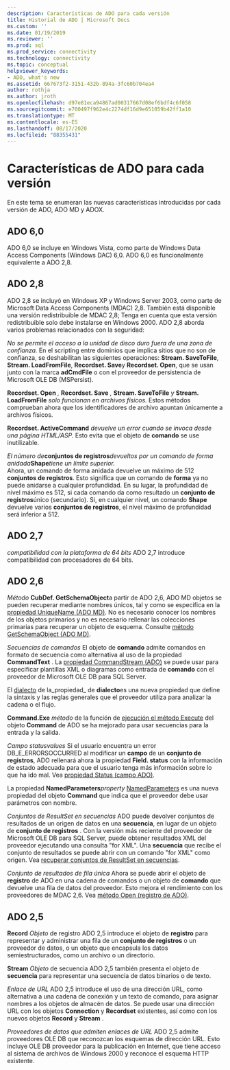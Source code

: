 ```yaml
---
description: Características de ADO para cada versión
title: Historial de ADO | Microsoft Docs
ms.custom: ''
ms.date: 01/19/2019
ms.reviewer: ''
ms.prod: sql
ms.prod_service: connectivity
ms.technology: connectivity
ms.topic: conceptual
helpviewer_keywords:
- ADO, what's new
ms.assetid: 667673f2-3151-432b-894a-3fc60b704ea4
author: rothja
ms.author: jroth
ms.openlocfilehash: d97e81eca94867ad00317667d08ef6bdf4c6f058
ms.sourcegitcommit: e700497f962e4c2274df16d9e651059b42ff1a10
ms.translationtype: MT
ms.contentlocale: es-ES
ms.lasthandoff: 08/17/2020
ms.locfileid: "88355431"
---
```

# <a name="ado-features-for-each-release"></a>Características de ADO para cada versión

En este tema se enumeran las nuevas características introducidas por cada versión de ADO, ADO MD y ADOX.

## <a name="ado-60"></a>ADO 6,0

 ADO 6,0 se incluye en Windows Vista, como parte de Windows Data Access Components (Windows DAC) 6,0. ADO 6,0 es funcionalmente equivalente a ADO 2,8.

## <a name="ado-28"></a>ADO 2,8

 ADO 2,8 se incluyó en Windows XP y Windows Server 2003, como parte de Microsoft Data Access Components (MDAC) 2,8. También está disponible una versión redistribuible de MDAC 2,8; Tenga en cuenta que esta versión redistribuible solo debe instalarse en Windows 2000. ADO 2,8 aborda varios problemas relacionados con la seguridad:

 *No se permite el acceso a la unidad de disco duro fuera de una zona de confianza.*
En el scripting entre dominios que implica sitios que no son de confianza, se deshabilitan las siguientes operaciones: **Stream. SaveToFile**, **Stream. LoadFromFile**, **Recordset. Save**y **Recordset. Open**, que se usan junto con la marca **adCmdFile** o con el proveedor de persistencia de Microsoft OLE DB (MSPersist).

 **Recordset. Open** _,_  **Recordset. Save** _,_  **Stream. SaveToFile** _y_  **Stream. LoadFromFile**  _solo funcionan en archivos físicos._
Estos métodos comprueban ahora que los identificadores de archivo apuntan únicamente a archivos físicos.

 **Recordset. ActiveCommand**  _devuelve un error cuando se invoca desde una página HTML/ASP._
Esto evita que el objeto de **comando** se use inutilizable.

 _El número de_**conjuntos de registros**_devueltos por un comando de forma anidada_**Shape**_tiene un límite superior._        
Ahora, un comando de forma anidada devuelve un máximo de 512 **conjuntos de registros**. Esto significa que un comando de **forma** ya no puede anidarse a cualquier profundidad. En su lugar, la profundidad de nivel máximo es 512, si cada comando da como resultado un **conjunto de registros**único (secundario). Si, en cualquier nivel, un comando **Shape** devuelve varios **conjuntos de registros**, el nivel máximo de profundidad será inferior a 512.

## <a name="ado-27"></a>ADO 2,7

 *compatibilidad con la plataforma de 64 bits* ADO 2,7 introduce compatibilidad con procesadores de 64 bits.

## <a name="ado-26"></a>ADO 2,6

 _Método_ **CubDef. GetSchemaObject**a partir de ADO 2,6, ADO MD objetos se pueden recuperar mediante nombres únicos, tal y como se especifica en la [propiedad UniqueName (ADO MD)](../../ado/reference/ado-md-api/uniquename-property-ado-md.md).   No es necesario conocer los nombres de los objetos primarios y no es necesario rellenar las colecciones primarias para recuperar un objeto de esquema. Consulte [método GetSchemaObject (ADO MD)](../../ado/reference/ado-md-api/getschemaobject-method-ado-md.md).

 *Secuencias de comandos* El objeto de **comando** admite comandos en formato de secuencia como alternativa al uso de la propiedad **CommandText** . La [propiedad CommandStream (ADO)](../../ado/reference/ado-api/commandstream-property-ado.md) se puede usar para especificar plantillas XML o diagramas como entrada de **comando** con el proveedor de Microsoft OLE DB para SQL Server.

 El [dialecto](../../ado/reference/ado-api/dialect-property.md) de la_propiedad_ de **dialecto**es una nueva propiedad que define la sintaxis y las reglas generales que el proveedor utiliza para analizar la cadena o el flujo.  

 **Command.Exe**  _método_ de la función de [ejecución el método Execute](../../ado/reference/ado-api/execute-method-ado-command.md) del objeto **Command** de ADO se ha mejorado para usar secuencias para la entrada y la salida.

 *Campo statusvalues* Si el usuario encuentra un error DB_E_ERRORSOCCURRED al modificar un **campo** de un **conjunto de registros**, ADO rellenará ahora la propiedad **Field. status** con la información de estado adecuada para que el usuario tenga más información sobre lo que ha ido mal. Vea [propiedad Status (campo ADO)](../../ado/reference/ado-api/status-property-ado-field.md).

 La propiedad **NamedParameters**_property_ [NamedParameters](../../ado/reference/ado-api/namedparameters-property-ado.md) es una nueva propiedad del objeto **Command** que indica que el proveedor debe usar parámetros con nombre.  

 *Conjuntos de ResultSet en secuencias* ADO puede devolver conjuntos de resultados de un origen de datos en una **secuencia**, en lugar de un objeto de **conjunto de registros** . Con la versión más reciente del proveedor de Microsoft OLE DB para SQL Server, puede obtener resultados XML del proveedor ejecutando una consulta "for XML". Una **secuencia** que recibe el conjunto de resultados se puede abrir con un comando "for XML" como origen. Vea [recuperar conjuntos de ResultSet en secuencias](../../ado/guide/data/retrieving-resultsets-into-streams.md).

 *Conjunto de resultados de fila única* Ahora se puede abrir el objeto de **registro** de ADO en una cadena de comandos o un objeto de **comando** que devuelve una fila de datos del proveedor. Esto mejora el rendimiento con los proveedores de MDAC 2,6. Vea [método Open (registro de ADO)](../../ado/reference/ado-api/open-method-ado-record.md).

## <a name="ado-25"></a>ADO 2,5

 **Record** _Objeto_ de registro ADO 2,5 introduce el objeto de **registro** para representar y administrar una fila de un **conjunto de registros** o un proveedor de datos, o un objeto que encapsula los datos semiestructurados, como un archivo o un directorio.

 **Stream** _Objeto_ de secuencia ADO 2,5 también presenta el objeto de **secuencia** para representar una secuencia de datos binarios o de texto.

 *Enlace de URL* ADO 2,5 introduce el uso de una dirección URL, como alternativa a una cadena de conexión y un texto de comando, para asignar nombres a los objetos de almacén de datos. Se puede usar una dirección URL con los objetos **Connection** y **Recordset** existentes, así como con los nuevos objetos **Record** y **Stream** .

 *Proveedores de datos que admiten enlaces de URL* ADO 2,5 admite proveedores OLE DB que reconozcan los esquemas de dirección URL. Esto incluye OLE DB proveedor para la publicación en Internet, que tiene acceso al sistema de archivos de Windows 2000 y reconoce el esquema HTTP existente.
